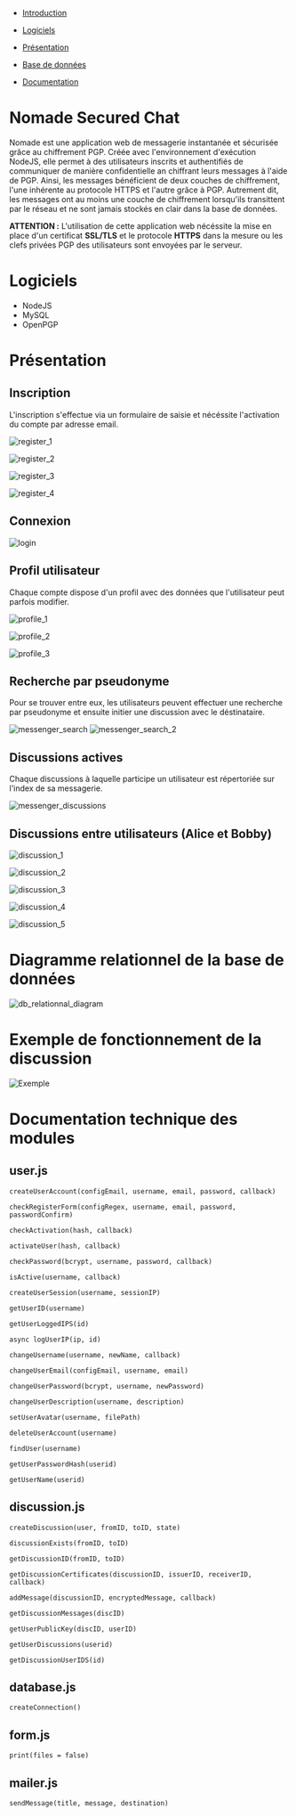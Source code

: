 - [Introduction](https://github.com/DevBlocks42/Nomade/blob/main/README.md#nomade-secured-chat)

- [Logiciels](https://github.com/DevBlocks42/Nomade/blob/main/README.md#logiciels)

- [Présentation](https://github.com/DevBlocks42/Nomade/blob/main/README.md#pr%C3%A9sentation)

- [Base de données](https://github.com/DevBlocks42/Nomade/blob/main/README.md#diagramme-relationnel-de-la-base-de-donn%C3%A9es)

- [Documentation](https://github.com/DevBlocks42/Nomade/blob/main/README.md#documentation-technique-des-modules)

# Nomade Secured Chat

Nomade est une application web de messagerie instantanée et sécurisée grâce au chiffrement PGP.
Créée avec l'environnement d'exécution NodeJS, elle permet à des utilisateurs inscrits et authentifiés de communiquer de manière confidentielle an chiffrant leurs messages à l'aide de PGP. 
Ainsi, les messages bénéficient de deux couches de chiffrement, l'une inhérente au protocole HTTPS et l'autre grâce à PGP.
Autrement dit, les messages ont au moins une couche de chiffrement lorsqu'ils transittent par le réseau et ne sont jamais stockés en clair dans la base de données.


**ATTENTION :** L'utilisation de cette application web nécéssite la mise en place d'un certificat **SSL/TLS** et le protocole **HTTPS** dans la mesure ou les clefs privées PGP des utilisateurs sont envoyées par le serveur.

# Logiciels

- NodeJS
- MySQL
- OpenPGP


# Présentation 

## Inscription

L'inscription s'effectue via un formulaire de saisie et nécéssite l'activation du compte par adresse email.

![register_1](https://github.com/DevBlocks42/Nomade/assets/136115859/983f3b6c-6982-45ba-94e6-fa32ef9f06c2)

![register_2](https://github.com/DevBlocks42/Nomade/assets/136115859/c201c650-612c-4b6f-8f3b-b759a7e56234)

![register_3](https://github.com/DevBlocks42/Nomade/assets/136115859/19f9437a-33e8-41e3-aabc-599e3c521ff9)

![register_4](https://github.com/DevBlocks42/Nomade/assets/136115859/afb03438-9e01-4cdd-9e56-1217200ef1d7)

## Connexion

![login](https://github.com/DevBlocks42/Nomade/assets/136115859/f0966a7e-ab1a-43a8-b04b-2aba352078e1)

## Profil utilisateur

Chaque compte dispose d'un profil avec des données que l'utilisateur peut parfois modifier.

![profile_1](https://github.com/DevBlocks42/Nomade/assets/136115859/5641ed29-8748-45f2-9669-8d14942b2f80)

![profile_2](https://github.com/DevBlocks42/Nomade/assets/136115859/6b06f943-7d94-42bd-951f-f95224c93470)

![profile_3](https://github.com/DevBlocks42/Nomade/assets/136115859/89bd4c38-ba39-4f73-8dae-d95696c88d71)

## Recherche par pseudonyme

Pour se trouver entre eux, les utilisateurs peuvent effectuer une recherche par pseudonyme et ensuite initier une discussion avec le déstinataire.

![messenger_search](https://github.com/DevBlocks42/Nomade/assets/136115859/30cbf302-2055-469d-a910-46fe22cf8ef2)
![messenger_search_2](https://github.com/DevBlocks42/Nomade/assets/136115859/90b21764-ce20-41e1-8f8a-49298b57207f)

## Discussions actives 

Chaque discussions à laquelle participe un utilisateur est répertoriée sur l'index de sa messagerie.

![messenger_discussions](https://github.com/DevBlocks42/Nomade/assets/136115859/2e9d5202-eee6-4821-abc9-b77484f3a4a9)

## Discussions entre utilisateurs (Alice et Bobby)

![discussion_1](https://github.com/DevBlocks42/Nomade/assets/136115859/9a6abdff-6177-44cf-8c5f-9bb97fdcd5d3)

![discussion_2](https://github.com/DevBlocks42/Nomade/assets/136115859/e0aca93e-58f5-4a99-8ad1-315b5ed674b9)

![discussion_3](https://github.com/DevBlocks42/Nomade/assets/136115859/10e6d0d3-a098-464b-ba94-37d9fb950b3e)

![discussion_4](https://github.com/DevBlocks42/Nomade/assets/136115859/e79e35be-b149-42e6-9765-60baa6edf105)

![discussion_5](https://github.com/DevBlocks42/Nomade/assets/136115859/122111ce-40b9-4389-9251-5f423d0ff486)

# Diagramme relationnel de la base de données

![db_relationnal_diagram](https://github.com/DevBlocks42/Nomade/assets/136115859/5dbb2879-24a3-47cf-b425-7b4249d45d69)

# Exemple de fonctionnement de la discussion

![Exemple](https://github.com/DevBlocks42/Nomade/assets/136115859/d8f82339-7164-43b2-aaa1-76133c730457)

# Documentation technique des modules

## user.js


`createUserAccount(configEmail, username, email, password, callback)`

`checkRegisterForm(configRegex, username, email, password, passwordConfirm)`

`checkActivation(hash, callback)`

`activateUser(hash, callback)`

`checkPassword(bcrypt, username, password, callback)`

`isActive(username, callback)`

`createUserSession(username, sessionIP)`

`getUserID(username)`

`getUserLoggedIPS(id)`

`async logUserIP(ip, id)`

`changeUsername(username, newName, callback)`

`changeUserEmail(configEmail, username, email)`

`changeUserPassword(bcrypt, username, newPassword)`

`changeUserDescription(username, description)`

`setUserAvatar(username, filePath)`

`deleteUserAccount(username)`

`findUser(username)`

`getUserPasswordHash(userid)`

`getUserName(userid)`

## discussion.js

`createDiscussion(user, fromID, toID, state)`

`discussionExists(fromID, toID)`

`getDiscussionID(fromID, toID)`

`getDiscussionCertificates(discussionID, issuerID, receiverID, callback)`

`addMessage(discussionID, encryptedMessage, callback)`

`getDiscussionMessages(discID)`

`getUserPublicKey(discID, userID)`

`getUserDiscussions(userid)`

`getDiscussionUserIDS(id)`

## database.js

`createConnection()`

## form.js

`print(files = false)`

## mailer.js

`sendMessage(title, message, destination)`









